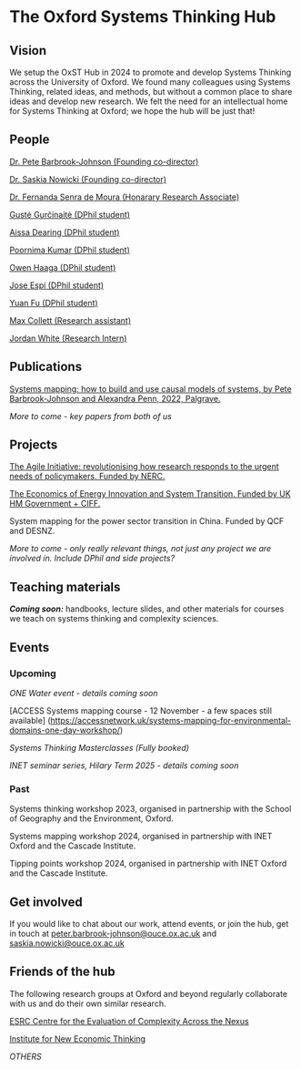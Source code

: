 # The Oxford Systems Thinking Hub




## Vision
We setup the OxST Hub in 2024 to promote and develop Systems Thinking across the University of Oxford. We found many colleagues using Systems Thinking, related ideas, and methods, but without a common place to share ideas and develop new research. We felt the need for an intellectual home for Systems Thinking at Oxford; we hope the hub will be just that!

## People
[Dr. Pete Barbrook-Johnson (Founding co-director)](https://www.inet.ox.ac.uk/people/peter-barbrook-johnson)

[Dr. Saskia Nowicki (Founding co-director)](https://www.geog.ox.ac.uk/staff/snowicki.html)

[Dr. Fernanda Senra de Moura (Honarary Research Associate)](https://www.inet.ox.ac.uk:8443/people/fernanda-senra-de-moura)

[Gustė Gurčinaitė (DPhil student)](https://www.linkedin.com/in/gust%C4%97-gur%C4%8Dinait%C4%97-600439129/?originalSubdomain=uk)

[Aissa Dearing (DPhil student)](https://www.geog.ox.ac.uk/graduate/research/adearing.html)

[Poornima Kumar (DPhil student)](https://www.geog.ox.ac.uk/graduate/research/pkumar.html)

[Owen Haaga (DPhil student)](https://www.inet.ox.ac.uk/people/owen-haaga)

[Jose Espí (DPhil student)](https://www.inet.ox.ac.uk:8443/people/jose-espi)

[Yuan Fu (DPhil student)](https://www.inet.ox.ac.uk/people/yuan-fu)

[Max Collett (Research assistant)](https://www.linkedin.com/in/maxy-collett/?originalSubdomain=uk)

[Jordan White (Research Intern)](https://www.linkedin.com/in/-jordanwhite/?originalSubdomain=uk)

## Publications

[Systems mapping: how to build and use causal models of systems, by Pete Barbrook-Johnson and Alexandra Penn, 2022, Palgrave.](https://link.springer.com/book/10.1007/978-3-031-01919-7)

*More to come - key papers from both of us*

## Projects

[The Agile Initiative: revolutionising how research responds to the urgent needs of policymakers. Funded by NERC.](https://www.agile-initiative.ox.ac.uk/)

[The Economics of Energy Innovation and System Transition. Funded by UK HM Government + CIFF.](https://eeist.co.uk/)

System mapping for the power sector transition in China. Funded by QCF and DESNZ.

*More to come - only really relevant things, not just any project we are involved in. Include DPhil and side projects?*


## Teaching materials

**_Coming soon:_** handbooks, lecture slides, and other materials for courses we teach on systems thinking and complexity sciences.

## Events

### Upcoming
*ONE Water event - details coming soon*

[ACCESS Systems mapping course - 12 November - a few spaces still available] (https://accessnetwork.uk/systems-mapping-for-environmental-domains-one-day-workshop/)

*Systems Thinking Masterclasses (Fully booked)*

*INET seminar series, Hilary Term 2025 - details coming soon*

### Past
Systems thinking workshop 2023, organised in partnership with the School of Geography and the Environment, Oxford.

Systems mapping workshop 2024, organised in partnership with INET Oxford and the Cascade Institute.

Tipping points workshop 2024, organised in partnership with INET Oxford and the Cascade Institute.

## Get involved
If you would like to chat about our work, attend events, or join the hub, get in touch at peter.barbrook-johnson@ouce.ox.ac.uk and saskia.nowicki@ouce.ox.ac.uk

## Friends of the hub
The following research groups at Oxford and beyond regularly collaborate with us and do their own similar research.

[ESRC Centre for the Evaluation of Complexity Across the Nexus](https://www.cecan.ac.uk/)

[Institute for New Economic Thinking](https://www.inet.ox.ac.uk/)

*OTHERS*


